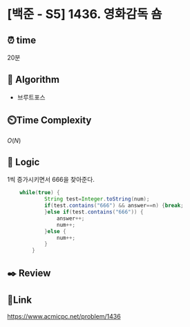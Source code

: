 # [백준 - S5] 1436. 영화감독 숌

## ⏰ **time**

20분

## :pushpin: **Algorithm**

- 브루트포스

## ⏲️**Time Complexity**

$O(N)$

## :round_pushpin: **Logic**

1씩 증가시키면서 666을 찾아준다.

```java
	while(true) {
			String test=Integer.toString(num);
			if(test.contains("666") && answer==n) {break;
			}else if(test.contains("666")) {
				answer++;
				num++;
			}else {
				num++;
			}
		}
```

## :black_nib: **Review**



## 📡**Link**

https://www.acmicpc.net/problem/1436
